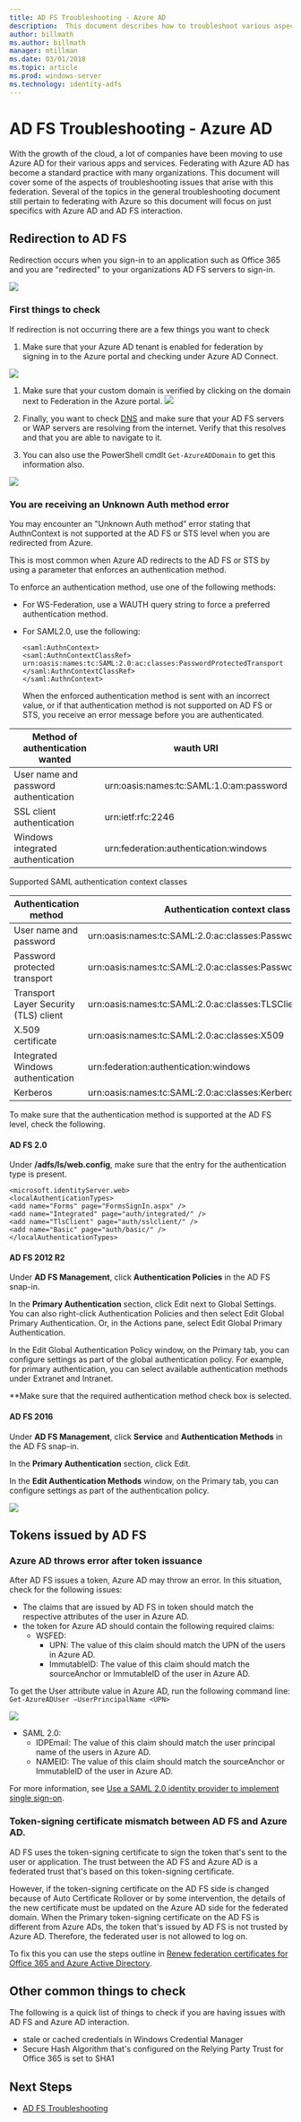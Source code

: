```yaml
---
title: AD FS Troubleshooting - Azure AD
description:  This document describes how to troubleshoot various aspects of AD FS and Azure AD
author: billmath
ms.author: billmath
manager: mtillman
ms.date: 03/01/2018
ms.topic: article
ms.prod: windows-server
ms.technology: identity-adfs
---
```


# AD FS Troubleshooting - Azure AD
With the growth of the cloud, a lot of companies have been moving to use Azure AD for their various apps and services.  Federating with Azure AD has become a standard practice with many organizations.  This document will cover some of the aspects of troubleshooting issues that arise with this federation.  Several of the topics in the general troubleshooting document still pertain to federating with Azure so this document will focus on just specifics with Azure AD and AD FS interaction.

## Redirection to AD FS
Redirection occurs when you sign-in to an application such as Office 365 and you are "redirected" to your organizations AD FS servers to sign-in.

![](media/ad-fs-tshoot-azure/azure1.png)


### First things to check
If redirection is not occurring there are a few things you want to check

   1. Make sure that your Azure AD tenant is enabled for federation by signing in to the Azure portal and checking under Azure AD Connect.

![](media/ad-fs-tshoot-azure/azure2.png)

1. Make sure that your custom domain is verified by clicking on the domain next to Federation in the Azure portal.
   ![](media/ad-fs-tshoot-azure/azure3.png)

2. Finally, you want to check [DNS](ad-fs-tshoot-dns.md) and make sure that your AD FS servers or WAP servers are resolving from the internet.  Verify that this resolves and that you are able to navigate to it.
3. You can also use the PowerShell cmdlt `Get-AzureADDomain` to get this information also.

![](media/ad-fs-tshoot-azure/azure6.png)

### You are receiving an Unknown Auth method error
You may encounter an "Unknown Auth method” error stating that AuthnContext is not supported at the AD FS or STS level when you are redirected from Azure. 

This is most common when Azure AD redirects to the AD FS or STS by using a parameter that enforces an authentication method. 

To enforce an authentication method, use one of the following methods:
- For WS-Federation, use a WAUTH query string to force a preferred authentication method.

- For SAML2.0, use the following:
  ```
  <saml:AuthnContext>
  <saml:AuthnContextClassRef>
  urn:oasis:names:tc:SAML:2.0:ac:classes:PasswordProtectedTransport
  </saml:AuthnContextClassRef>
  </saml:AuthnContext>
  ```
  When the enforced authentication method is sent with an incorrect value, or if that authentication method is not supported on AD FS or STS, you receive an error message before you are authenticated.

|Method of authentication wanted|wauth URI|
|-----|-----|
|User name and password authentication|urn:oasis:names:tc:SAML:1.0:am:password|
|SSL client authentication|urn:ietf:rfc:2246|
|Windows integrated authentication|urn:federation:authentication:windows|

Supported SAML authentication context classes

|Authentication method|Authentication context class URI|
|-----|-----| 
|User name and password|urn:oasis:names:tc:SAML:2.0:ac:classes:Password|
|Password protected transport|urn:oasis:names:tc:SAML:2.0:ac:classes:PasswordProtectedTransport|
|Transport Layer Security (TLS) client|urn:oasis:names:tc:SAML:2.0:ac:classes:TLSClient
|X.509 certificate|urn:oasis:names:tc:SAML:2.0:ac:classes:X509
|Integrated Windows authentication|urn:federation:authentication:windows|
|Kerberos|urn:oasis:names:tc:SAML:2.0:ac:classes:Kerberos|

To make sure that the authentication method is supported at the AD FS level, check the following.

#### AD FS 2.0 

Under **/adfs/ls/web.config**, make sure that the entry for the authentication type is present.

```
<microsoft.identityServer.web>
<localAuthenticationTypes>
<add name="Forms" page="FormsSignIn.aspx" />
<add name="Integrated" page="auth/integrated/" />
<add name="TlsClient" page="auth/sslclient/" />
<add name="Basic" page="auth/basic/" />
</localAuthenticationTypes>
```

#### AD FS 2012 R2

Under **AD FS Management**, click **Authentication Policies** in the AD FS snap-in.

In the **Primary Authentication** section, click Edit next to Global Settings. You can also right-click Authentication Policies and then select Edit Global Primary Authentication. Or, in the Actions pane, select Edit Global Primary Authentication.

In the Edit Global Authentication Policy window, on the Primary tab, you can configure settings as part of the global authentication policy. For example, for primary authentication, you can select available authentication methods under Extranet and Intranet.

**Make sure that the required authentication method check box is selected. 

#### AD FS 2016

Under **AD FS Management**, click **Service** and **Authentication Methods** in the AD FS snap-in.

In the **Primary Authentication** section, click Edit.

In the **Edit Authentication Methods** window, on the Primary tab, you can configure settings as part of the authentication policy.

![](media/ad-fs-tshoot-azure/azure4.png)

## Tokens issued by AD FS

### Azure AD throws error after token issuance
After AD FS issues a token, Azure AD may throw an error. In this situation, check for the following issues:
- The claims that are issued by AD FS in token should match the respective attributes of the user in Azure AD.
- the token for Azure AD should contain the following required claims:
    - WSFED: 
        - UPN: The value of this claim should match the UPN of the users in Azure AD.
        - ImmutableID: The value of this claim should match the sourceAnchor or ImmutableID of the user in Azure AD.

To get the User attribute value in Azure AD, run the following command line: `Get-AzureADUser –UserPrincipalName <UPN>`

![](media/ad-fs-tshoot-azure/azure5.png)

   - SAML 2.0:
       - IDPEmail: The value of this claim should match the user principal name of the users in Azure AD.
       - NAMEID: The value of this claim should match the sourceAnchor or ImmutableID of the user in Azure AD.

For more information, see [Use a SAML 2.0 identity provider to implement single sign-on](https://technet.microsoft.com/library/dn641269.aspx).

### Token-signing certificate mismatch between AD FS and Azure AD.

AD FS uses the token-signing certificate to sign the token that's sent to the user or application. The trust between the AD FS and Azure AD is a federated trust that's based on this token-signing certificate.

However, if the token-signing certificate on the AD FS side is changed because of Auto Certificate Rollover or by some intervention, the details of the new certificate must be updated on the Azure AD side for the federated domain. When the Primary token-signing certificate on the AD FS is different from Azure ADs, the token that's issued by AD FS is not trusted by Azure AD. Therefore, the federated user is not allowed to log on.

To fix this you can use the steps outline in [Renew federation certificates for Office 365 and Azure Active Directory](https://docs.microsoft.com/azure/active-directory/connect/active-directory-aadconnect-o365-certs).

## Other common things to check
The following is a quick list of things to check if you are having issues with AD FS and Azure AD interaction.
- stale or cached credentials in Windows Credential Manager
- Secure Hash Algorithm that's configured on the Relying Party Trust for Office 365 is set to SHA1

## Next Steps

- [AD FS Troubleshooting](ad-fs-tshoot-overview.md)
